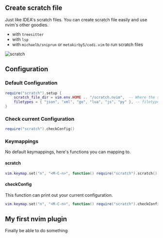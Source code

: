 ## Create scratch file

Just like IDEA's scratch files. You can create scratch file easily
and use nvim's other goodies.

- with `treesitter`
- with `lsp`
- with `michaelb/sniprun` or `metakirby5/codi.vim` to run scratch files

![scratch](https://user-images.githubusercontent.com/95092244/198824640-5137fc7b-0ec5-4634-ac7f-c6042600a63a.gif)

## Configuration

### Default Configuration

```lua
require("scratch").setup {
	scratch_file_dir = vim.env.HOME .. "/scratch.nvim",  -- Where the scratch files will be saved
	filetypes = { "json", "xml", "go", "lua", "js", "py" }, -- filetypes to select from
}
```

### Check current Configuration

```lua
require("scratch").checkConfig()
```

### Keymappings

No default keymappings, here's functions you can mapping to.

#### scratch

```lua
vim.keymap.set("n", "<M-C-n>", function() require("scratch").scratch() end)
```

#### checkConfig

This function can print out your current configuration.

```lua
vim.keymap.set("n", "<M-C-n>", function() require("scratch").checkConfig() end)
```

## My first nvim plugin

Finally be able to do something
